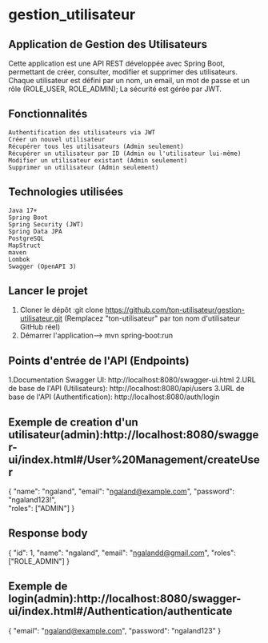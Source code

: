 # gestion_utilisateur

## Application de Gestion des Utilisateurs
Cette application est une API REST développée avec Spring Boot, permettant de créer, consulter, modifier et supprimer des utilisateurs. 
Chaque utilisateur est défini par un nom, un email, un mot de passe et un rôle (ROLE_USER, ROLE_ADMIN); La sécurité est gérée par JWT.

## Fonctionnalités
    Authentification des utilisateurs via JWT
    Créer un nouvel utilisateur
    Récupérer tous les utilisateurs (Admin seulement)
    Récupérer un utilisateur par ID (Admin ou l'utilisateur lui-même)
    Modifier un utilisateur existant (Admin seulement)
    Supprimer un utilisateur (Admin seulement)
    
## Technologies utilisées
    Java 17+
    Spring Boot
    Spring Security (JWT)
    Spring Data JPA
    PostgreSQL
    MapStruct
    maven
    Lombok
    Swagger (OpenAPI 3)   
    
##  Lancer le projet
1. Cloner le dépôt :git clone https://github.com/ton-utilisateur/gestion-utilisateur.git (Remplacez "ton-utilisateur" par ton nom d'utilisateur GitHub réel)
2. Démarrer l'application--> mvn spring-boot:run
   
## Points d'entrée de l'API (Endpoints)
1.Documentation Swagger UI: http://localhost:8080/swagger-ui.html
2.URL de base de l'API (Utilisateurs): http://localhost:8080/api/users
3.URL de base de l'API (Authentification): http://localhost:8080/auth/login

## Exemple de creation d'un utilisateur(admin):http://localhost:8080/swagger-ui/index.html#/User%20Management/createUser
{
  "name": "ngaland",
  "email": "ngaland@example.com",
  "password": "ngaland123!",       
  "roles": ["ADMIN"]
}

## Response body
{
  "id": 1,
  "name": "ngaland",
  "email": "ngalandd@gmail.com",
  "roles": ["ROLE_ADMIN"]
}

## Exemple de login(admin):http://localhost:8080/swagger-ui/index.html#/Authentication/authenticate
{
  "email": "ngaland@example.com",
  "password": "ngaland123"
}

    
